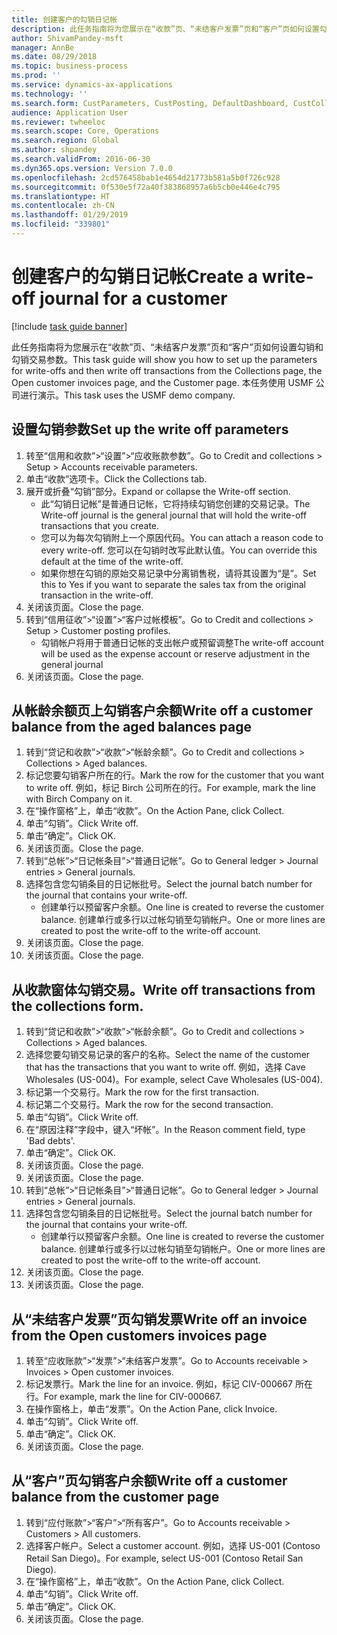 ```yaml
---
title: 创建客户的勾销日记帐
description: 此任务指南将为您展示在“收款”页、“未结客户发票”页和“客户”页如何设置勾销和勾销交易参数。
author: ShivamPandey-msft
manager: AnnBe
ms.date: 08/29/2018
ms.topic: business-process
ms.prod: ''
ms.service: dynamics-ax-applications
ms.technology: ''
ms.search.form: CustParameters, CustPosting, DefaultDashboard, CustCollectionsPoolsListPage, CustWriteOff, LedgerJournalTable, LedgerJournalTransDaily, CustCollections, CustOpenInvoicesListPage, CustTable
audience: Application User
ms.reviewer: twheeloc
ms.search.scope: Core, Operations
ms.search.region: Global
ms.author: shpandey
ms.search.validFrom: 2016-06-30
ms.dyn365.ops.version: Version 7.0.0
ms.openlocfilehash: 2cd576458bab1e4654d21773b581a5b0f726c928
ms.sourcegitcommit: 0f530e5f72a40f383868957a6b5cb0e446e4c795
ms.translationtype: HT
ms.contentlocale: zh-CN
ms.lasthandoff: 01/29/2019
ms.locfileid: "339801"
---
```

# <a name="create-a-write-off-journal-for-a-customer"></a><span data-ttu-id="7d482-103">创建客户的勾销日记帐</span><span class="sxs-lookup"><span data-stu-id="7d482-103">Create a write-off journal for a customer</span></span>

[!include [task guide banner](../../includes/task-guide-banner.md)]

<span data-ttu-id="7d482-104">此任务指南将为您展示在“收款”页、“未结客户发票”页和“客户”页如何设置勾销和勾销交易参数。</span><span class="sxs-lookup"><span data-stu-id="7d482-104">This task guide will show you how to set up the parameters for write-offs and then write off transactions from the Collections page, the Open customer invoices page, and the Customer page.</span></span> <span data-ttu-id="7d482-105">本任务使用 USMF 公司进行演示。</span><span class="sxs-lookup"><span data-stu-id="7d482-105">This task uses the USMF demo company.</span></span>


## <a name="set-up-the-write-off-parameters"></a><span data-ttu-id="7d482-106">设置勾销参数</span><span class="sxs-lookup"><span data-stu-id="7d482-106">Set up the write off parameters</span></span>
1. <span data-ttu-id="7d482-107">转至“信用和收款”>“设置”>“应收账款参数”。</span><span class="sxs-lookup"><span data-stu-id="7d482-107">Go to Credit and collections > Setup > Accounts receivable parameters.</span></span>
2. <span data-ttu-id="7d482-108">单击“收款”选项卡。</span><span class="sxs-lookup"><span data-stu-id="7d482-108">Click the Collections tab.</span></span>
3. <span data-ttu-id="7d482-109">展开或折叠“勾销”部分。</span><span class="sxs-lookup"><span data-stu-id="7d482-109">Expand or collapse the Write-off section.</span></span>
    * <span data-ttu-id="7d482-110">此“勾销日记帐”是普通日记帐，它将持续勾销您创建的交易记录。</span><span class="sxs-lookup"><span data-stu-id="7d482-110">The Write-off journal is the general journal that will hold the write-off transactions that you create.</span></span>  
    * <span data-ttu-id="7d482-111">您可以为每次勾销附上一个原因代码。</span><span class="sxs-lookup"><span data-stu-id="7d482-111">You can attach a reason code to every write-off.</span></span> <span data-ttu-id="7d482-112">您可以在勾销时改写此默认值。</span><span class="sxs-lookup"><span data-stu-id="7d482-112">You can override this default at the time of the write-off.</span></span>  
    * <span data-ttu-id="7d482-113">如果你想在勾销的原始交易记录中分离销售税，请将其设置为“是”。</span><span class="sxs-lookup"><span data-stu-id="7d482-113">Set this to Yes if you want to separate the sales tax from the original transaction in the write-off.</span></span>  
4. <span data-ttu-id="7d482-114">关闭该页面。</span><span class="sxs-lookup"><span data-stu-id="7d482-114">Close the page.</span></span>
5. <span data-ttu-id="7d482-115">转到“信用征收”>“设置”>“客户过帐模板”。</span><span class="sxs-lookup"><span data-stu-id="7d482-115">Go to Credit and collections > Setup > Customer posting profiles.</span></span>
    * <span data-ttu-id="7d482-116">勾销帐户将用于普通日记帐的支出帐户或预留调整</span><span class="sxs-lookup"><span data-stu-id="7d482-116">The write-off account will be used as the expense account or reserve adjustment in the general journal</span></span>   
6. <span data-ttu-id="7d482-117">关闭该页面。</span><span class="sxs-lookup"><span data-stu-id="7d482-117">Close the page.</span></span>

## <a name="write-off-a-customer-balance-from-the-aged-balances-page"></a><span data-ttu-id="7d482-118">从帐龄余额页上勾销客户余额</span><span class="sxs-lookup"><span data-stu-id="7d482-118">Write off a customer balance from the aged balances page</span></span>
1. <span data-ttu-id="7d482-119">转到“贷记和收款”>“收款”>“帐龄余额”。</span><span class="sxs-lookup"><span data-stu-id="7d482-119">Go to Credit and collections > Collections > Aged balances.</span></span>
2. <span data-ttu-id="7d482-120">标记您要勾销客户所在的行。</span><span class="sxs-lookup"><span data-stu-id="7d482-120">Mark the row for the customer that you want to write off.</span></span> <span data-ttu-id="7d482-121">例如，标记 Birch 公司所在的行。</span><span class="sxs-lookup"><span data-stu-id="7d482-121">For example, mark the line with Birch Company on it.</span></span>
3. <span data-ttu-id="7d482-122">在“操作窗格”上，单击“收款”。</span><span class="sxs-lookup"><span data-stu-id="7d482-122">On the Action Pane, click Collect.</span></span>
4. <span data-ttu-id="7d482-123">单击“勾销”。</span><span class="sxs-lookup"><span data-stu-id="7d482-123">Click Write off.</span></span>
5. <span data-ttu-id="7d482-124">单击“确定”。</span><span class="sxs-lookup"><span data-stu-id="7d482-124">Click OK.</span></span>
6. <span data-ttu-id="7d482-125">关闭该页面。</span><span class="sxs-lookup"><span data-stu-id="7d482-125">Close the page.</span></span>
7. <span data-ttu-id="7d482-126">转到“总帐”>“日记帐条目”>“普通日记帐”。</span><span class="sxs-lookup"><span data-stu-id="7d482-126">Go to General ledger > Journal entries > General journals.</span></span>
8. <span data-ttu-id="7d482-127">选择包含您勾销条目的日记帐批号。</span><span class="sxs-lookup"><span data-stu-id="7d482-127">Select the journal batch number for the journal that contains your write-off.</span></span>
    * <span data-ttu-id="7d482-128">创建单行以预留客户余额。</span><span class="sxs-lookup"><span data-stu-id="7d482-128">One line is created to reverse the customer balance.</span></span> <span data-ttu-id="7d482-129">创建单行或多行以过帐勾销至勾销帐户。</span><span class="sxs-lookup"><span data-stu-id="7d482-129">One or more lines are created to post the write-off to the write-off account.</span></span>  
9. <span data-ttu-id="7d482-130">关闭该页面。</span><span class="sxs-lookup"><span data-stu-id="7d482-130">Close the page.</span></span>
10. <span data-ttu-id="7d482-131">关闭该页面。</span><span class="sxs-lookup"><span data-stu-id="7d482-131">Close the page.</span></span>

## <a name="write-off-transactions-from-the-collections-form"></a><span data-ttu-id="7d482-132">从收款窗体勾销交易。</span><span class="sxs-lookup"><span data-stu-id="7d482-132">Write off transactions from the collections form.</span></span>
1. <span data-ttu-id="7d482-133">转到“贷记和收款”>“收款”>“帐龄余额”。</span><span class="sxs-lookup"><span data-stu-id="7d482-133">Go to Credit and collections > Collections > Aged balances.</span></span>
2. <span data-ttu-id="7d482-134">选择您要勾销交易记录的客户的名称。</span><span class="sxs-lookup"><span data-stu-id="7d482-134">Select the name of the customer that has the transactions that you want to write off.</span></span> <span data-ttu-id="7d482-135">例如，选择 Cave Wholesales (US-004)。</span><span class="sxs-lookup"><span data-stu-id="7d482-135">For example, select Cave Wholesales (US-004).</span></span>
3. <span data-ttu-id="7d482-136">标记第一个交易行。</span><span class="sxs-lookup"><span data-stu-id="7d482-136">Mark the row for the first transaction.</span></span>
4. <span data-ttu-id="7d482-137">标记第二个交易行。</span><span class="sxs-lookup"><span data-stu-id="7d482-137">Mark the row for the second transaction.</span></span>
5. <span data-ttu-id="7d482-138">单击“勾销”。</span><span class="sxs-lookup"><span data-stu-id="7d482-138">Click Write off.</span></span>
6. <span data-ttu-id="7d482-139">在“原因注释”字段中，键入“坏帐”。</span><span class="sxs-lookup"><span data-stu-id="7d482-139">In the Reason comment field, type 'Bad debts'.</span></span>
7. <span data-ttu-id="7d482-140">单击“确定”。</span><span class="sxs-lookup"><span data-stu-id="7d482-140">Click OK.</span></span>
8. <span data-ttu-id="7d482-141">关闭该页面。</span><span class="sxs-lookup"><span data-stu-id="7d482-141">Close the page.</span></span>
9. <span data-ttu-id="7d482-142">关闭该页面。</span><span class="sxs-lookup"><span data-stu-id="7d482-142">Close the page.</span></span>
10. <span data-ttu-id="7d482-143">转到“总帐”>“日记帐条目”>“普通日记帐”。</span><span class="sxs-lookup"><span data-stu-id="7d482-143">Go to General ledger > Journal entries > General journals.</span></span>
11. <span data-ttu-id="7d482-144">选择包含您勾销条目的日记帐批号。</span><span class="sxs-lookup"><span data-stu-id="7d482-144">Select the journal batch number for the journal that contains your write-off.</span></span>
    * <span data-ttu-id="7d482-145">创建单行以预留客户余额。</span><span class="sxs-lookup"><span data-stu-id="7d482-145">One line is created to reverse the customer balance.</span></span> <span data-ttu-id="7d482-146">创建单行或多行以过帐勾销至勾销帐户。</span><span class="sxs-lookup"><span data-stu-id="7d482-146">One or more lines are created to post the write-off to the write-off account.</span></span>  
12. <span data-ttu-id="7d482-147">关闭该页面。</span><span class="sxs-lookup"><span data-stu-id="7d482-147">Close the page.</span></span>
13. <span data-ttu-id="7d482-148">关闭该页面。</span><span class="sxs-lookup"><span data-stu-id="7d482-148">Close the page.</span></span>

## <a name="write-off-an-invoice-from-the-open-customers-invoices-page"></a><span data-ttu-id="7d482-149">从“未结客户发票”页勾销发票</span><span class="sxs-lookup"><span data-stu-id="7d482-149">Write off an invoice from the Open customers invoices page</span></span>
1. <span data-ttu-id="7d482-150">转至“应收账款”>“发票”>“未结客户发票”。</span><span class="sxs-lookup"><span data-stu-id="7d482-150">Go to Accounts receivable > Invoices > Open customer invoices.</span></span>
2. <span data-ttu-id="7d482-151">标记发票行。</span><span class="sxs-lookup"><span data-stu-id="7d482-151">Mark the line for an invoice.</span></span> <span data-ttu-id="7d482-152">例如，标记 CIV-000667 所在行。</span><span class="sxs-lookup"><span data-stu-id="7d482-152">For example, mark the line for CIV-000667.</span></span>
3. <span data-ttu-id="7d482-153">在操作窗格上，单击“发票”。</span><span class="sxs-lookup"><span data-stu-id="7d482-153">On the Action Pane, click Invoice.</span></span>
4. <span data-ttu-id="7d482-154">单击“勾销”。</span><span class="sxs-lookup"><span data-stu-id="7d482-154">Click Write off.</span></span>
5. <span data-ttu-id="7d482-155">单击“确定”。</span><span class="sxs-lookup"><span data-stu-id="7d482-155">Click OK.</span></span>
6. <span data-ttu-id="7d482-156">关闭该页面。</span><span class="sxs-lookup"><span data-stu-id="7d482-156">Close the page.</span></span>

## <a name="write-off-a-customer-balance-from-the-customer-page"></a><span data-ttu-id="7d482-157">从“客户”页勾销客户余额</span><span class="sxs-lookup"><span data-stu-id="7d482-157">Write off a customer balance from the customer page</span></span>
1. <span data-ttu-id="7d482-158">转到“应付账款”>“客户”>“所有客户”。</span><span class="sxs-lookup"><span data-stu-id="7d482-158">Go to Accounts receivable > Customers > All customers.</span></span>
2. <span data-ttu-id="7d482-159">选择客户帐户。</span><span class="sxs-lookup"><span data-stu-id="7d482-159">Select a customer account.</span></span> <span data-ttu-id="7d482-160">例如，选择 US-001 (Contoso Retail San Diego)。</span><span class="sxs-lookup"><span data-stu-id="7d482-160">For example, select US-001 (Contoso Retail San Diego).</span></span>
3. <span data-ttu-id="7d482-161">在“操作窗格”上，单击“收款”。</span><span class="sxs-lookup"><span data-stu-id="7d482-161">On the Action Pane, click Collect.</span></span>
4. <span data-ttu-id="7d482-162">单击“勾销”。</span><span class="sxs-lookup"><span data-stu-id="7d482-162">Click Write off.</span></span>
5. <span data-ttu-id="7d482-163">单击“确定”。</span><span class="sxs-lookup"><span data-stu-id="7d482-163">Click OK.</span></span>
6. <span data-ttu-id="7d482-164">关闭该页面。</span><span class="sxs-lookup"><span data-stu-id="7d482-164">Close the page.</span></span>

